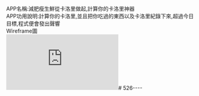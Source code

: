 APP名稱:減肥瘦生鮮從卡洛里做起,計算你的卡洛里神器  <br>
APP功用說明:計算你的卡洛里,並且把你吃過的東西以及卡洛里紀錄下來,超過今日目標,程式便會發出聲響  <br>
Wireframe圖  <br>
![image](https://www.facebook.com/photo.php?fbid=1937969319575584&set=pb.100000876033034.-2207520000.1527131017.&type=3&theater)# 526---- 
